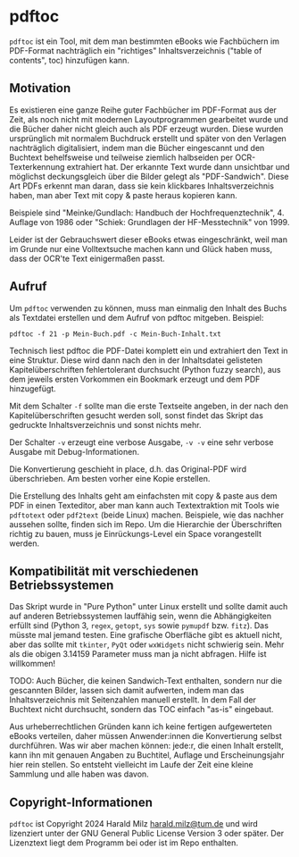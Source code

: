 # pdftoc

`pdftoc` ist ein Tool, mit dem man bestimmten eBooks wie Fachbüchern im PDF-Format nachträglich ein "richtiges" Inhaltsverzeichnis ("table of contents", toc) hinzufügen kann. 

## Motivation

Es existieren eine ganze Reihe guter Fachbücher im PDF-Format aus der Zeit, als noch nicht mit modernen Layoutprogrammen gearbeitet wurde und die Bücher daher nicht gleich auch als PDF erzeugt wurden. Diese wurden ursprünglich mit normalem Buchdruck erstellt und später von den Verlagen nachträglich digitalisiert, indem man die Bücher eingescannt und den Buchtext behelfsweise und teilweise ziemlich halbseiden per OCR-Texterkennung extrahiert hat.  Der erkannte Text wurde dann unsichtbar und möglichst deckungsgleich über die Bilder gelegt als "PDF-Sandwich". Diese Art PDFs erkennt man daran, dass sie kein klickbares Inhaltsverzeichnis haben, man aber Text mit copy & paste heraus kopieren kann. 

Beispiele sind "Meinke/Gundlach: Handbuch der Hochfrequenztechnik", 4. Auflage von 1986 oder "Schiek: Grundlagen der HF-Messtechnik" von 1999. 

Leider ist der Gebrauchswert dieser eBooks etwas eingeschränkt, weil man im Grunde nur eine Volltextsuche machen kann und Glück haben muss, dass der OCR'te Text einigermaßen passt.  

## Aufruf

Um `pdftoc` verwenden zu können, muss man einmalig den Inhalt des Buchs als Textdatei erstellen und dem Aufruf von pdftoc mitgeben. Beispiel: 

    pdftoc -f 21 -p Mein-Buch.pdf -c Mein-Buch-Inhalt.txt

Technisch liest pdftoc die PDF-Datei komplett ein und extrahiert den Text in eine Struktur. Diese wird dann nach den in der Inhaltsdatei gelisteten Kapitelüberschriften fehlertolerant durchsucht (Python fuzzy search), aus dem jeweils ersten Vorkommen ein Bookmark erzeugt und dem PDF hinzugefügt. 

Mit dem Schalter `-f` sollte man die erste Textseite angeben, in der nach den Kapitelüberschriften gesucht werden soll, sonst findet das Skript das gedruckte Inhaltsverzeichnis und sonst nichts mehr. 

Der Schalter `-v` erzeugt eine verbose Ausgabe, `-v -v` eine sehr verbose Ausgabe mit Debug-Informationen. 

Die Konvertierung geschieht in place, d.h. das Original-PDF wird überschrieben. Am besten vorher eine Kopie erstellen. 

Die Erstellung des Inhalts geht am einfachsten mit copy & paste aus dem PDF in einen Texteditor, aber man kann auch Textextraktion mit Tools wie `pdftotext` oder `pdf2text` (beide Linux) machen. Beispiele, wie das nachher aussehen sollte, finden sich im Repo. Um die Hierarchie der Überschriften richtig zu bauen, muss je Einrückungs-Level ein Space vorangestellt werden.

## Kompatibilität mit verschiedenen Betriebssystemen

Das Skript wurde in "Pure Python" unter Linux erstellt und sollte damit auch auf anderen Betriebssystemen lauffähig sein, wenn die Abhängigkeiten erfüllt sind (Python 3, `regex`, `getopt`, `sys` sowie `pymupdf` bzw. `fitz`). Das müsste mal jemand testen. Eine grafische Oberfläche gibt es aktuell nicht, aber das sollte mit `tkinter`, `PyQt` oder `wxWidgets` nicht schwierig sein.  Mehr als die obigen 3.14159 Parameter muss man ja nicht abfragen. Hilfe ist willkommen! 

TODO: Auch Bücher, die keinen Sandwich-Text enthalten, sondern nur die gescannten Bilder, lassen sich damit aufwerten, indem man das Inhaltsverzeichnis mit Seitenzahlen manuell erstellt. In dem Fall der Buchtext nicht durchsucht, sondern das TOC einfach "as-is" eingebaut. 

Aus urheberrechtlichen Gründen kann ich keine fertigen aufgewerteten eBooks verteilen, daher müssen Anwender:innen die Konvertierung selbst durchführen. Was wir aber machen können: jede:r, die einen Inhalt erstellt, kann ihn mit genauen Angaben zu Buchtitel, Auflage und Erscheinungsjahr hier rein stellen. So entsteht vielleicht im Laufe der Zeit eine kleine Sammlung und alle haben was davon. 

## Copyright-Informationen

`pdftoc` ist Copyright 2024 Harald Milz <harald.milz@tum.de> und wird lizenziert unter der GNU General Public License Version 3 oder später. Der Lizenztext liegt dem Programm bei oder ist im Repo enthalten. 



 
